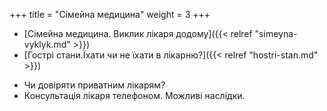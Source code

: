 ﻿+++
title = "Сімейна медицина"
weight = 3
+++
- [Сімейна медицина. Виклик лікаря додому]({{< relref "simeyna-vyklyk.md" >}})
- [Гострі стани.Їхати чи не їхати в лікарню?]({{< relref "hostri-stan.md" >}})
<!--more-->
- Чи довіряти приватним лікарям?
- Консультація лікаря телефоном. Можливі наслідки.

